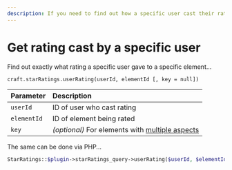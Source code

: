 ```yaml
---
description: If you need to find out how a specific user cast their rating, you can do so with the `userRating` variable.
---
```


# Get rating cast by a specific user

Find out exactly what rating a specific user gave to a specific element...

```twig
craft.starRatings.userRating(userId, elementId [, key = null])
```
| Parameter   | Description 
|:------------|:------------
| `userId`    | ID of user who cast rating
| `elementId` | ID of element being rated
| `key`       | _(optional)_ For elements with [multiple aspects](/multiple-ratings-for-the-same-element/)

The same can be done via PHP...

```php
StarRatings::$plugin->starRatings_query->userRating($userId, $elementId [, $key = null])
```

